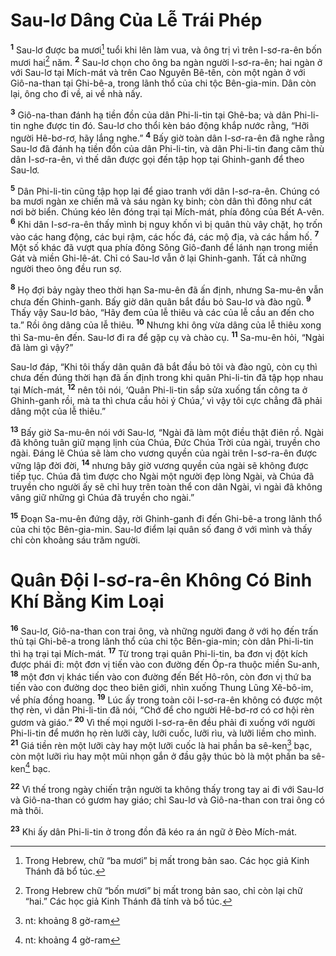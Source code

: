 # Sau-lơ Dâng Của Lễ Trái Phép

<sup><b>1</b></sup> Sau-lơ được ba mươi[^1-0279f335-3e76-4948-940e-0e7ad21b3b7d] tuổi khi lên làm vua, và ông trị vì trên I-sơ-ra-ên bốn mươi hai[^2-0279f335-3e76-4948-940e-0e7ad21b3b7d] năm. <sup><b>2</b></sup> Sau-lơ chọn cho ông ba ngàn người I-sơ-ra-ên; hai ngàn ở với Sau-lơ tại Mích-mát và trên Cao Nguyên Bê-tên, còn một ngàn ở với Giô-na-than tại Ghi-bê-a, trong lãnh thổ của chi tộc Bên-gia-min. Dân còn lại, ông cho đi về, ai về nhà nấy.

<sup><b>3</b></sup> Giô-na-than đánh hạ tiền đồn của dân Phi-li-tin tại Ghê-ba; và dân Phi-li-tin nghe được tin đó. Sau-lơ cho thổi kèn báo động khắp nước rằng, “Hỡi người Hê-bơ-rơ, hãy lắng nghe.” <sup><b>4</b></sup> Bấy giờ toàn dân I-sơ-ra-ên đã nghe rằng Sau-lơ đã đánh hạ tiền đồn của dân Phi-li-tin, và dân Phi-li-tin đang căm thù dân I-sơ-ra-ên, vì thế dân được gọi đến tập họp tại Ghinh-ganh để theo Sau-lơ.

<sup><b>5</b></sup> Dân Phi-li-tin cũng tập họp lại để giao tranh với dân I-sơ-ra-ên. Chúng có ba mươi ngàn xe chiến mã và sáu ngàn kỵ binh; còn dân thì đông như cát nơi bờ biển. Chúng kéo lên đóng trại tại Mích-mát, phía đông của Bết A-vên. <sup><b>6</b></sup> Khi dân I-sơ-ra-ên thấy mình bị nguy khốn vì bị quân thù vây chặt, họ trốn vào các hang động, các bụi rậm, các hốc đá, các mộ địa, và các hầm hố. <sup><b>7</b></sup> Một số khác đã vượt qua phía đông Sông Giô-đanh để lánh nạn trong miền Gát và miền Ghi-lê-át. Chỉ có Sau-lơ vẫn ở lại Ghinh-ganh. Tất cả những người theo ông đều run sợ.

<sup><b>8</b></sup> Họ đợi bảy ngày theo thời hạn Sa-mu-ên đã ấn định, nhưng Sa-mu-ên vẫn chưa đến Ghinh-ganh. Bấy giờ dân quân bắt đầu bỏ Sau-lơ và đào ngũ. <sup><b>9</b></sup> Thấy vậy Sau-lơ bảo, “Hãy đem của lễ thiêu và các của lễ cầu an đến cho ta.” Rồi ông dâng của lễ thiêu. <sup><b>10</b></sup> Nhưng khi ông vừa dâng của lễ thiêu xong thì Sa-mu-ên đến. Sau-lơ đi ra để gặp cụ và chào cụ. <sup><b>11</b></sup> Sa-mu-ên hỏi, “Ngài đã làm gì vậy?”

Sau-lơ đáp, “Khi tôi thấy dân quân đã bắt đầu bỏ tôi và đào ngũ, còn cụ thì chưa đến đúng thời hạn đã ấn định trong khi quân Phi-li-tin đã tập họp nhau tại Mích-mát, <sup><b>12</b></sup> nên tôi nói, ‘Quân Phi-li-tin sắp sửa xuống tấn công ta ở Ghinh-ganh rồi, mà ta thì chưa cầu hỏi ý Chúa,’ vì vậy tôi cực chẳng đã phải dâng một của lễ thiêu.”

<sup><b>13</b></sup> Bấy giờ Sa-mu-ên nói với Sau-lơ, “Ngài đã làm một điều thật điên rồ. Ngài đã không tuân giữ mạng lịnh của Chúa, Ðức Chúa Trời của ngài, truyền cho ngài. Ðáng lẽ Chúa sẽ làm cho vương quyền của ngài trên I-sơ-ra-ên được vững lập đời đời, <sup><b>14</b></sup> nhưng bây giờ vương quyền của ngài sẽ không được tiếp tục. Chúa đã tìm được cho Ngài một người đẹp lòng Ngài, và Chúa đã truyền cho người ấy sẽ chỉ huy trên toàn thể con dân Ngài, vì ngài đã không vâng giữ những gì Chúa đã truyền cho ngài.”

<sup><b>15</b></sup> Ðoạn Sa-mu-ên đứng dậy, rời Ghinh-ganh đi đến Ghi-bê-a trong lãnh thổ của chi tộc Bên-gia-min. Sau-lơ điểm lại quân số đang ở với mình và thấy chỉ còn khoảng sáu trăm người.

# Quân Ðội I-sơ-ra-ên Không Có Binh Khí Bằng Kim Loại

<sup><b>16</b></sup> Sau-lơ, Giô-na-than con trai ông, và những người đang ở với họ đến trấn thủ tại Ghi-bê-a trong lãnh thổ của chi tộc Bên-gia-min; còn dân Phi-li-tin thì hạ trại tại Mích-mát. <sup><b>17</b></sup> Từ trong trại quân Phi-li-tin, ba đơn vị đột kích được phái đi: một đơn vị tiến vào con đường đến Óp-ra thuộc miền Su-anh, <sup><b>18</b></sup> một đơn vị khác tiến vào con đường đến Bết Hô-rôn, còn đơn vị thứ ba tiến vào con đường dọc theo biên giới, nhìn xuống Thung Lũng Xê-bô-im, về phía đồng hoang. <sup><b>19</b></sup> Lúc ấy trong toàn cõi I-sơ-ra-ên không có được một thợ rèn, vì dân Phi-li-tin đã nói, “Chớ để cho người Hê-bơ-rơ có cơ hội rèn gươm và giáo.” <sup><b>20</b></sup> Vì thế mọi người I-sơ-ra-ên đều phải đi xuống với người Phi-li-tin để mướn họ rèn lưỡi cày, lưỡi cuốc, lưỡi rìu, và lưỡi liềm cho mình. <sup><b>21</b></sup> Giá tiền rèn một lưỡi cày hay một lưỡi cuốc là hai phần ba sê-ken[^3-0279f335-3e76-4948-940e-0e7ad21b3b7d] bạc, còn một lưỡi rìu hay một mũi nhọn gắn ở đầu gậy thúc bò là một phần ba sê-ken[^4-0279f335-3e76-4948-940e-0e7ad21b3b7d] bạc.

<sup><b>22</b></sup> Vì thế trong ngày chiến trận người ta không thấy trong tay ai đi với Sau-lơ và Giô-na-than có gươm hay giáo; chỉ Sau-lơ và Giô-na-than con trai ông có mà thôi.

<sup><b>23</b></sup> Khi ấy dân Phi-li-tin ở trong đồn đã kéo ra án ngữ ở Ðèo Mích-mát.

[^1-0279f335-3e76-4948-940e-0e7ad21b3b7d]: Trong Hebrew, chữ “ba mươi” bị mất trong bản sao. Các học giả Kinh Thánh đã bổ túc.

[^2-0279f335-3e76-4948-940e-0e7ad21b3b7d]: Trong Hebrew chữ “bốn mươi” bị mất trong bản sao, chỉ còn lại chữ “hai.” Các học giả Kinh Thánh đã tính và bổ túc.

[^3-0279f335-3e76-4948-940e-0e7ad21b3b7d]: nt: khoảng 8 gờ-ram

[^4-0279f335-3e76-4948-940e-0e7ad21b3b7d]: nt: khoảng 4 gờ-ram
